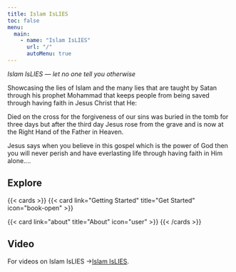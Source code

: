 ```yaml
---
title: Islam IsLIES
toc: false
menu:
  main:
    - name: "Islam IsLIES"
      url: "/"
      autoMenu: true  
---
```


*Islam IsLIES — let no one tell you otherwise*

Showcasing the lies of Islam and the many lies that are taught by Satan through his prophet Mohammad that keeps people from being saved through having faith in Jesus Christ that He: 

Died on the cross for the forgiveness of our sins 
was buried in the tomb for three days 
but after the third day Jesus rose from the grave 
and is now at the Right Hand of the Father in Heaven. 

Jesus says when you believe in this gospel which is the power of God then you will never perish and have everlasting life through having faith in Him alone....

## Explore

{{< cards >}}
  {{< card link="Getting Started" title="Get Started" icon="book-open" >}}

  {{< card link="about" title="About" icon="user" >}}
{{< /cards >}}

## Video

For videos on Islam IsLIES ->[Islam IsLIES](https://www.youtube.com/@IslamIslies).
